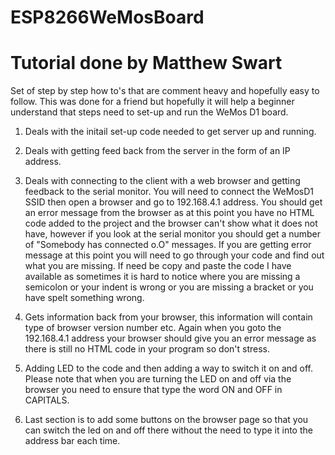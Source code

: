 # ESP8266WeMosBoard

# Tutorial done by Matthew Swart

Set of step by step how to's that are comment heavy and hopefully easy to follow. 
This was done for a friend but hopefully it will help a beginner understand that steps need to set-up and run the WeMos D1 board.

1) Deals with the initail set-up code needed to get server up and running. 

2) Deals with getting feed back from the server in the form of an IP address.

3) Deals with connecting to the client with a web browser and getting feedback to the serial monitor. 
     You will need to connect the WeMosD1 SSID then open a browser and go to 192.168.4.1 address. 
     You should get an error message from the browser as at this point you have no HTML code added 
     to the project and the browser can't show what it does not have, however if you look at the serial 
     monitor you should get a number of "Somebody has connected o.O" messages. If you are getting 
     error message at this point you will need to go through your code and find out what you are missing.
     If need be copy and paste the code I have available as sometimes it is hard to notice where you are
     missing a semicolon or your indent is wrong or you are missing a bracket or you have spelt something
     wrong.

4) Gets information back from your browser, this information will contain type of browser version
     number etc. Again when you goto the 192.168.4.1 address your browser should give you an error
     message as there is still no HTML code in your program so don't stress.

5) Adding LED to the code and then adding a way to switch it on and off. Please note that when you 
     are turning the LED on and off via the browser you need to ensure that type the word ON and OFF
     in CAPITALS.

6) Last section is to add some buttons on the browser page so that you can switch the led on and off 
     there without the need to type it into the address bar each time. 